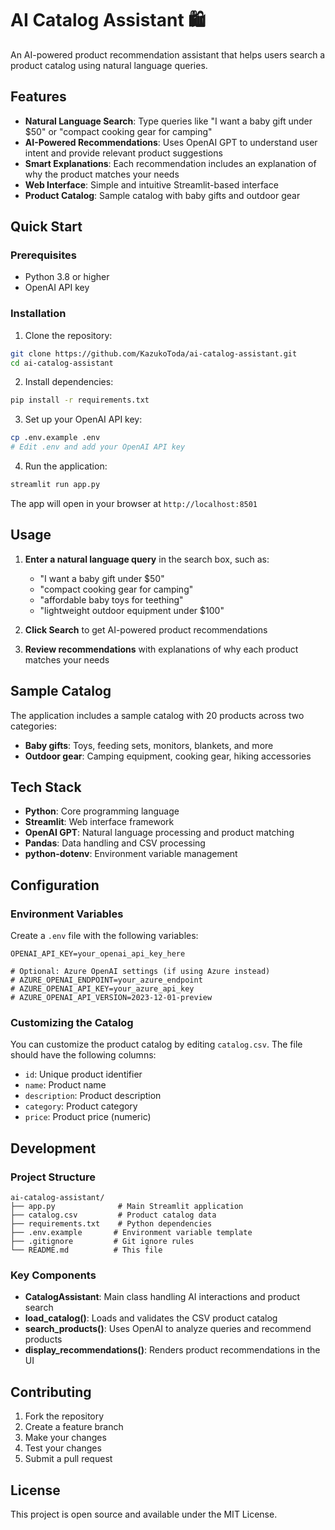 # AI Catalog Assistant 🛍️

An AI-powered product recommendation assistant that helps users search a product catalog using natural language queries.

## Features

- **Natural Language Search**: Type queries like "I want a baby gift under $50" or "compact cooking gear for camping"
- **AI-Powered Recommendations**: Uses OpenAI GPT to understand user intent and provide relevant product suggestions
- **Smart Explanations**: Each recommendation includes an explanation of why the product matches your needs
- **Web Interface**: Simple and intuitive Streamlit-based interface
- **Product Catalog**: Sample catalog with baby gifts and outdoor gear

## Quick Start

### Prerequisites

- Python 3.8 or higher
- OpenAI API key

### Installation

1. Clone the repository:
```bash
git clone https://github.com/KazukoToda/ai-catalog-assistant.git
cd ai-catalog-assistant
```

2. Install dependencies:
```bash
pip install -r requirements.txt
```

3. Set up your OpenAI API key:
```bash
cp .env.example .env
# Edit .env and add your OpenAI API key
```

4. Run the application:
```bash
streamlit run app.py
```

The app will open in your browser at `http://localhost:8501`

## Usage

1. **Enter a natural language query** in the search box, such as:
   - "I want a baby gift under $50"
   - "compact cooking gear for camping"
   - "affordable baby toys for teething"
   - "lightweight outdoor equipment under $100"

2. **Click Search** to get AI-powered product recommendations

3. **Review recommendations** with explanations of why each product matches your needs

## Sample Catalog

The application includes a sample catalog with 20 products across two categories:
- **Baby gifts**: Toys, feeding sets, monitors, blankets, and more
- **Outdoor gear**: Camping equipment, cooking gear, hiking accessories

## Tech Stack

- **Python**: Core programming language
- **Streamlit**: Web interface framework
- **OpenAI GPT**: Natural language processing and product matching
- **Pandas**: Data handling and CSV processing
- **python-dotenv**: Environment variable management

## Configuration

### Environment Variables

Create a `.env` file with the following variables:

```env
OPENAI_API_KEY=your_openai_api_key_here

# Optional: Azure OpenAI settings (if using Azure instead)
# AZURE_OPENAI_ENDPOINT=your_azure_endpoint
# AZURE_OPENAI_API_KEY=your_azure_api_key
# AZURE_OPENAI_API_VERSION=2023-12-01-preview
```

### Customizing the Catalog

You can customize the product catalog by editing `catalog.csv`. The file should have the following columns:
- `id`: Unique product identifier
- `name`: Product name
- `description`: Product description
- `category`: Product category
- `price`: Product price (numeric)

## Development

### Project Structure

```
ai-catalog-assistant/
├── app.py              # Main Streamlit application
├── catalog.csv         # Product catalog data
├── requirements.txt    # Python dependencies
├── .env.example       # Environment variable template
├── .gitignore         # Git ignore rules
└── README.md          # This file
```

### Key Components

- **CatalogAssistant**: Main class handling AI interactions and product search
- **load_catalog()**: Loads and validates the CSV product catalog
- **search_products()**: Uses OpenAI to analyze queries and recommend products
- **display_recommendations()**: Renders product recommendations in the UI

## Contributing

1. Fork the repository
2. Create a feature branch
3. Make your changes
4. Test your changes
5. Submit a pull request

## License

This project is open source and available under the MIT License.
